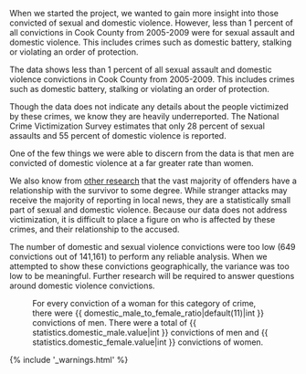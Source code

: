 When we started the project, we wanted to gain more insight into those convicted of sexual and domestic violence. However, less than 1 percent of all convictions in Cook County from 2005-2009 were for sexual assault and domestic violence. This includes crimes such as domestic battery, stalking or violating an order of protection. 

The data shows less than 1 percent of all sexual assault and domestic violence convictions in Cook County from 2005-2009. This includes crimes such as domestic battery, stalking or violating an order of protection. 

Though the data does not indicate any details about the people victimized by these crimes, we know they are heavily underreported. The National Crime Victimization Survey estimates that only 28 percent of sexual assaults and 55 percent of domestic violence is reported. 

One of the few things we were able to discern from the data is that men are convicted of domestic violence at a far greater rate than women. 

We also know from [other research](https://rainn.org/get-information/statistics/sexual-assault-offenders) that the vast majority of offenders have a relationship with the survivor to some degree. While stranger attacks may receive the majority of reporting in local news, they are a statistically small part of sexual and domestic violence. Because our data does not address victimization, it is difficult to place a figure on who is affected by these crimes, and their relationship to the accused. 

The number of domestic and sexual violence convictions were too low (649 convictions out of 141,161) to perform any reliable analysis. When we attempted to show these convictions geographically, the variance was too low to be meaningful. Further research will be required to answer questions around domestic violence convictions. 


<figure id="affecting-women-viz-container">
  <div class="viz-container"></div>
  <figcaption>For every conviction of a woman for this category of crime, there were {{ domestic_male_to_female_ratio|default(11)|int }} convictions of men. There were a total of {{ statistics.domestic_male.value|int }} convictions of men and {{ statistics.domestic_female.value|int }} convictions of women.</figcaption>
</figure>



{% include '_warnings.html' %}
